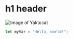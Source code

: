 # h1 header

![Image of Yaktocat](https://octodex.github.com/images/yaktocat.png)

``` typescript
let myVar = "Hello, world!";
```
